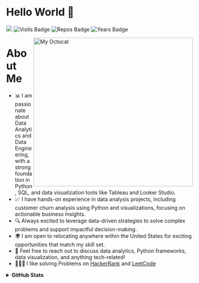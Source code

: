 
# Hello World 🤗 

![](https://komarev.com/ghpvc/?username=anjali-patel21&color=red&style=flat)
![Visits Badge](https://badges.pufler.dev/visits/anjali-patel21/anjali-patel21/?color=red)
![Repos Badge](https://badges.pufler.dev/repos/anjali-patel21/?color=red)
![Years Badge](https://badges.pufler.dev/years/anjali-patel21/?color=red)

<img align ="right" height = 400 width = 430 alt="My Octocat" src="https://user-images.githubusercontent.com/50026172/112943892-b892bb80-914f-11eb-883c-65ceb0143274.png">

# About Me
- 📊 I am passionate about Data Analytics and Data Engineering, with a strong foundation in Python, SQL, and data visualization tools like Tableau and Looker Studio.
- 📈 I have hands-on experience in data analysis projects, including customer churn analysis using Python and visualizations, focusing on actionable business insights.
- 🔍 Always excited to leverage data-driven strategies to solve complex problems and support impactful decision-making.
- 🌍 I am open to relocating anywhere within the United States for exciting opportunities that match my skill set.
- 💬 Feel free to reach out to discuss data analytics, Python frameworks, data visualization, and anything tech-related!
- 👩🏼‍💻 I like solving Problems on [HackerRank](https://www.hackerrank.com/anjali_patel1121) and [LeetCode](https://leetcode.com/u/anjali2112/)









<details>	
  <summary><b>GitHub Stats</b></summary>
<img alt="" src="https://github-readme-stats.vercel.app/api?username=anjali-patel21&count_private=true&show_icons=truehow_icons=true&hide_border=true"/> <br>
Some Advance Stats about my GitHub Profile - https://gitstats.me/anjali-patel21<br>
My 2021 GitHub Skyline                    - https://skyline.github.com/anjali-patel21/2021
  
</details>

<!--
**anjali-patel21/anjali-patel21** is a ✨ _special_ ✨ repository because its `README.md` (this file) appears on your GitHub profile.

- 🔭 I’m currently working on .
- 🌱 I’m currently learning python
- 👯 I’m looking to collaborate on ...
- 🤔 I’m looking for help with ...
- 💬 Ask me about ...
- 📫 How to reach me: ...
- 😄 Pronouns: ...
- ⚡ Fun fact: ...
- 🔭 I’m currently working on . <br>
🌱 I’m currently learning python <br>
👯 I’m looking to collaborate on ... <br>
🤔 I’m looking for help with ...

- ⚡ Fun fact: I love Dancing and am always up for a dance-off! 💃🏼



-->
